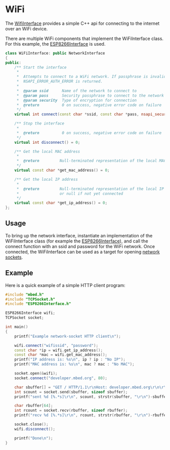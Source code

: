 # WiFi #

The [WifiInterface](https://github.com/mbedmicro/mbed/blob/master/features/net/network-socket/WiFiInterface.h#L37)
provides a simple C++ api for connecting to the internet over an WiFi device.

There are multiple WiFi components that implement the WiFiInterface class. For this example,
the [ESP8266Interface](https://github.com/armmbed/esp8266-driver) is used.

``` cpp
class WiFiInterface: public NetworkInterface
{
public:
    /** Start the interface
     *
     *  Attempts to connect to a WiFi network. If passphrase is invalid,
     *  NSAPI_ERROR_AUTH_ERROR is returned.
     *
     *  @param ssid      Name of the network to connect to
     *  @param pass      Security passphrase to connect to the network
     *  @param security  Type of encryption for connection
     *  @return          0 on success, negative error code on failure
     */
    virtual int connect(const char *ssid, const char *pass, nsapi_security_t security = NSAPI_SECURITY_NONE) = 0;

    /** Stop the interface
     *
     *  @return          0 on success, negative error code on failure
     */
    virtual int disconnect() = 0;

    /** Get the local MAC address
     *
     *  @return         Null-terminated representation of the local MAC address
     */
    virtual const char *get_mac_address() = 0;

    /** Get the local IP address
     *
     *  @return         Null-terminated representation of the local IP address
     *                  or null if not yet connected
     */
    virtual const char *get_ip_address() = 0;
};
```

## Usage ##

To bring up the network interface, instantiate an implementation of the WiFiInterface
class (for example the [ESP8266Interface](https://github.com/armmbed/esp8266-driver)),
and call the connect function with an ssid and password for the WiFi network. Once connected,
the WiFiInterface can be used as a target for opening [network sockets](network_sockets.md).

## Example ##

Here is a quick example of a simple HTTP client program:

``` cpp
#include "mbed.h"
#include "TCPSocket.h"
#include "ESP8266Interface.h"

ESP8266Interface wifi;
TCPSocket socket;

int main()
{
    printf("Example network-socket HTTP client\n");

    wifi.connect("wifissid", "password");
    const char *ip = wifi.get_ip_address();
    const char *mac = wifi.get_mac_address();
    printf("IP address is: %s\n", ip ? ip : "No IP");
    printf("MAC address is: %s\n", mac ? mac : "No MAC");

    socket.open(&wifi);
    socket.connect("developer.mbed.org", 80);

    char sbuffer[] = "GET / HTTP/1.1\r\nHost: developer.mbed.org\r\n\r\n";
    int scount = socket.send(sbuffer, sizeof sbuffer);
    printf("sent %d [%.*s]\r\n", scount, strstr(sbuffer, "\r\n")-sbuffer, sbuffer);

    char rbuffer[64];
    int rcount = socket.recv(rbuffer, sizeof rbuffer);
    printf("recv %d [%.*s]\r\n", rcount, strstr(rbuffer, "\r\n")-rbuffer, rbuffer);

    socket.close();
    wifi.disconnect();

    printf("Done\n");
}
```


